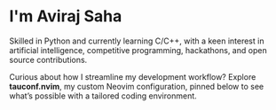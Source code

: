 

# I'm Aviraj Saha

Skilled in Python and currently learning C/C++, with a keen interest in artificial intelligence, competitive programming, hackathons, and open source contributions.

Curious about how I streamline my development workflow? Explore **tauconf.nvim**, my custom Neovim configuration, pinned below to see what’s possible with a tailored coding environment.